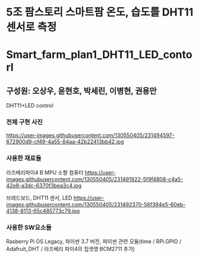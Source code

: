 # 5조 팜스토리 스마트팜 온도, 습도를 DHT11센서로 측정
# Smart_farm_plan1_DHT11_LED_contorl
## 구성원: 오상우, 윤현호, 박세린, 이병현, 권용만
DHT11+LED control

### 전체 구현 사진
https://user-images.githubusercontent.com/130550405/231494597-672900d9-cf49-4a55-84aa-42b22413bb42.jpg

### 사용한 재료들
라즈베리파이4 B MPU 소형 컴퓨터
https://user-images.githubusercontent.com/130550405/231491922-5f9f4808-c4a5-42e8-a3dc-6370f3bea3c4.jpg

브레드보드, DHT11 센서, LED
https://user-images.githubusercontent.com/130550405/231492370-56f394e5-60eb-4138-8113-65c485773c79.jpg

### 사용한 SW요소들
Rasberry Pi OS Legacy, 파이썬 3.7 버전, 파이썬 관련 모듈(time / RPi.GPIO / Adafruit_DHT / 라즈베리 파이4의 칩셋명 BCM2711 추가)
